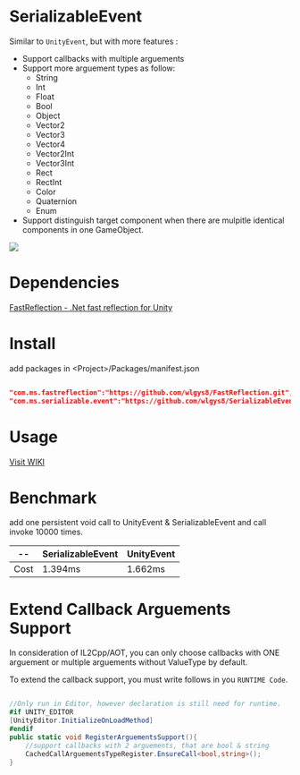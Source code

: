 # SerializableEvent

Similar to `UnityEvent`, but with more features :

- Support callbacks with multiple arguements 
- Support more arguement types as follow:
    - String
    - Int
    - Float
    - Bool
    - Object
    - Vector2
    - Vector3
    - Vector4
    - Vector2Int
    - Vector3Int
    - Rect
    - RectInt
    - Color
    - Quaternion
    - Enum
- Support distinguish target component when there are mulpitle identical components in one GameObject.
    
![](https://raw.githubusercontent.com/wiki/wlgys8/SerializableEvent/.images/img2.jpeg)

# Dependencies

[FastReflection - .Net fast reflection for Unity](https://github.com/wlgys8/FastReflection)

# Install

add packages in \<Project>/Packages/manifest.json

```json

"com.ms.fastreflection":"https://github.com/wlgys8/FastReflection.git",
"com.ms.serializable.event":"https://github.com/wlgys8/SerializableEvent.git"

```

# Usage

[Visit WIKI](https://github.com/wlgys8/SerializableEvent/wiki)

# Benchmark

add one persistent void call to UnityEvent & SerializableEvent and call invoke 10000 times.



 -- |SerializableEvent|UnityEvent
---|---|---
Cost|1.394ms|1.662ms


# Extend Callback Arguements Support
In consideration of IL2Cpp/AOT, you can only choose callbacks with ONE arguement or multiple arguements without ValueType by default.

To extend the callback support, you must write follows in you `RUNTIME Code`.


```csharp

//Only run in Editor, however declaration is still need for runtime.
#if UNITY_EDITOR 
[UnityEditor.InitializeOnLoadMethod] 
#endif
public static void RegisterArguementsSupport(){
    //support callbacks with 2 arguements, that are bool & string
    CachedCallArguementsTypeRegister.EnsureCall<bool,string>();
}

```

